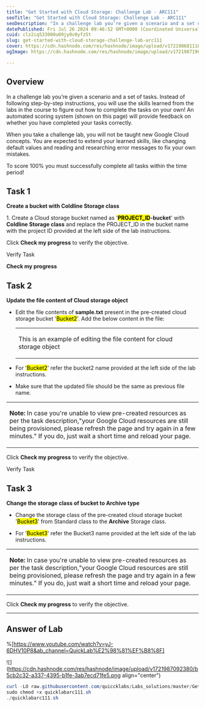 ```yaml
---
title: "Get Started with Cloud Storage: Challenge Lab - ARC111"
seoTitle: "Get Started with Cloud Storage: Challenge Lab - ARC111"
seoDescription: "In a challenge lab you’re given a scenario and a set of tasks. Instead of following step-by-step instructions, you will use the skills learned from the labs"
datePublished: Fri Jul 26 2024 09:46:52 GMT+0000 (Coordinated Universal Time)
cuid: clz2iq533000u09jy0v0yfz5t
slug: get-started-with-cloud-storage-challenge-lab-arc111
cover: https://cdn.hashnode.com/res/hashnode/image/upload/v1721986811181/1f7c152f-1edd-4f53-9cad-4c00d1eadc58.png
ogImage: https://cdn.hashnode.com/res/hashnode/image/upload/v1721987196703/96493bbf-30ea-4501-aa85-d54f8ae00b0d.png

---
```


## **Overview**

In a challenge lab you’re given a scenario and a set of tasks. Instead of following step-by-step instructions, you will use the skills learned from the labs in the course to figure out how to complete the tasks on your own! An automated scoring system (shown on this page) will provide feedback on whether you have completed your tasks correctly.

When you take a challenge lab, you will not be taught new Google Cloud concepts. You are expected to extend your learned skills, like changing default values and reading and researching error messages to fix your own mistakes.

To score 100% you must successfully complete all tasks within the time period!

## **Task 1**

**Create a bucket with Coldline Storage class**

1\. Create a Cloud storage bucket named as '**<mark>PROJECT_ID</mark>\-bucket**' with **Coldline Storage class** and replace the PROJECT\_ID in the bucket name with the project ID provided at the left side of the lab instructions.

Click **Check my progress** to verify the objective.

Verify Task

**Check my progress**

## **Task 2**

**Update the file content of Cloud storage object**

* Edit the file contents of **sample.txt** present in the pre-created cloud storage bucket '<mark>Bucket2</mark>'. Add the below content in the file:
    
    <table><tbody><tr><td colspan="1" rowspan="1"><p>This is an example of editing the file content for cloud storage object</p></td></tr></tbody></table>
    
      
    
* For '<mark>Bucket2</mark>' refer the bucket2 name provided at the left side of the lab instructions.
    
* Make sure that the updated file should be the same as previous file name.
    

<table><tbody><tr><td colspan="1" rowspan="1"><p><strong>Note: </strong>In case you're unable to view pre-created resources as per the task description,"your Google Cloud resources are still being provisioned, please refresh the page and try again in a few minutes." If you do, just wait a short time and reload your page.</p></td></tr></tbody></table>

Click **Check my progress** to verify the objective.

Verify Task

## **Task 3**

**Change the storage class of bucket to Archive type**

* Change the storage class of the pre-created cloud storage bucket '<mark>Bucket3</mark>' from Standard class to the **Archive** Storage class.
    
* For '<mark>Bucket3</mark>' refer the Bucket3 name provided at the left side of the lab instructions.
    

<table><tbody><tr><td colspan="1" rowspan="1"><p><strong>Note: </strong>In case you're unable to view pre-created resources as per the task description,"your Google Cloud resources are still being provisioned, please refresh the page and try again in a few minutes." If you do, just wait a short time and reload your page.</p></td></tr></tbody></table>

Click **Check my progress** to verify the objective.

---

## Answer of Lab

%[https://www.youtube.com/watch?v=yJ-6DHV10P8&ab_channel=QuickLab%E2%98%81%EF%B8%8F] 

![](https://cdn.hashnode.com/res/hashnode/image/upload/v1721987092380/b5cb2c32-a337-4395-b1fe-3ab7ecd71fe5.png align="center")

```powershell
curl -LO raw.githubusercontent.com/quiccklabs/Labs_solutions/master/Get%20Started%20with%20Cloud%20Storage%20Challenge%20Lab/quicklabarc111.sh
sudo chmod +x quicklabarc111.sh
./quicklabarc111.sh
```